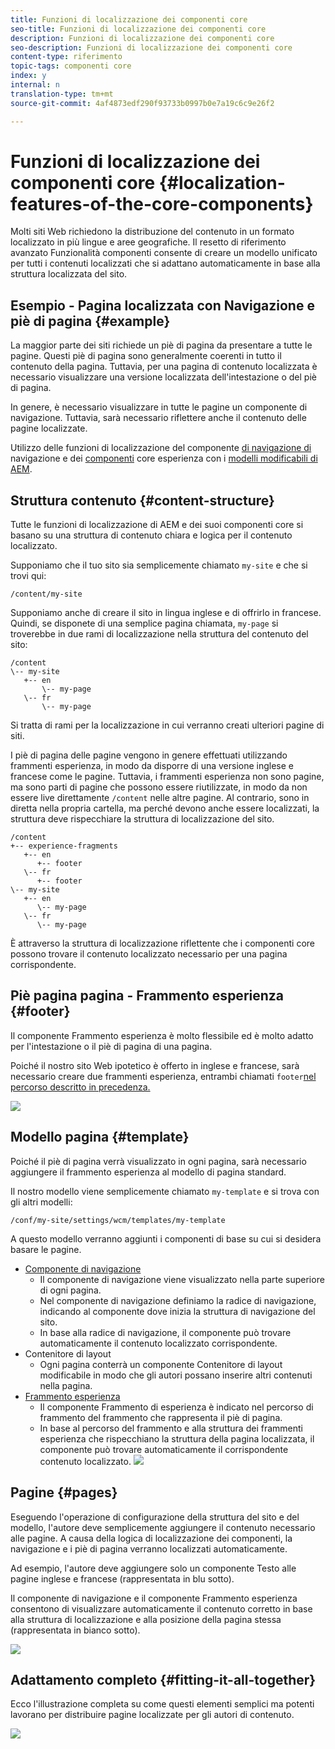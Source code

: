 ```yaml
---
title: Funzioni di localizzazione dei componenti core
seo-title: Funzioni di localizzazione dei componenti core
description: Funzioni di localizzazione dei componenti core
seo-description: Funzioni di localizzazione dei componenti core
content-type: riferimento
topic-tags: componenti core
index: y
internal: n
translation-type: tm+mt
source-git-commit: 4af4873edf290f93733b0997b0e7a19c6c9e26f2

---
```



# Funzioni di localizzazione dei componenti core {#localization-features-of-the-core-components}

Molti siti Web richiedono la distribuzione del contenuto in un formato localizzato in più lingue e aree geografiche. Il resetto di riferimento avanzato Funzionalità componenti consente di creare un modello unificato per tutti i contenuti localizzati che si adattano automaticamente in base alla struttura localizzata del sito.

## Esempio - Pagina localizzata con Navigazione e piè di pagina {#example}

La maggior parte dei siti richiede un piè di pagina da presentare a tutte le pagine. Questi piè di pagina sono generalmente coerenti in tutto il contenuto della pagina. Tuttavia, per una pagina di contenuto localizzata è necessario visualizzare una versione localizzata dell'intestazione o del piè di pagina.

In genere, è necessario visualizzare in tutte le pagine un componente di navigazione. Tuttavia, sarà necessario riflettere anche il contenuto delle pagine localizzate.

Utilizzo delle funzioni di localizzazione del componente [di navigazione di](navigation.md) navigazione e dei [componenti](experience-fragment.md) core esperienza con i [modelli modificabili di AEM](https://docs.adobe.com/content/help/en/experience-manager-64/authoring/siteandpage/templates.html).

## Struttura contenuto {#content-structure}

Tutte le funzioni di localizzazione di AEM e dei suoi componenti core si basano su una struttura di contenuto chiara e logica per il contenuto localizzato.

Supponiamo che il tuo sito sia semplicemente chiamato `my-site` e che si trovi qui:

```
/content/my-site
```

Supponiamo anche di creare il sito in lingua inglese e di offrirlo in francese. Quindi, se disponete di una semplice pagina chiamata, `my-page` si troverebbe in due rami di localizzazione nella struttura del contenuto del sito:

```
/content
\-- my-site
   +-- en
       \-- my-page
   \-- fr
       \-- my-page
```

Si tratta di rami per la localizzazione in cui verranno creati ulteriori pagine di siti.

I piè di pagina delle pagine vengono in genere effettuati utilizzando frammenti esperienza, in modo da disporre di una versione inglese e francese come le pagine. Tuttavia, i frammenti esperienza non sono pagine, ma sono parti di pagine che possono essere riutilizzate, in modo da non essere live direttamente `/content` nelle altre pagine. Al contrario, sono in diretta nella propria cartella, ma perché devono anche essere localizzati, la struttura deve rispecchiare la struttura di localizzazione del sito.

```
/content
+-- experience-fragments
   +-- en
      +-- footer
   \-- fr
      +-- footer
\-- my-site
   +-- en
      \-- my-page
   \-- fr
      \-- my-page
```

È attraverso la struttura di localizzazione riflettente che i componenti core possono trovare il contenuto localizzato necessario per una pagina corrispondente.

## Piè pagina pagina - Frammento esperienza {#footer}

Il componente Frammento esperienza è molto flessibile ed è molto adatto per l'intestazione o il piè di pagina di una pagina.

Poiché il nostro sito Web ipotetico è offerto in inglese e francese, sarà necessario creare due frammenti esperienza, entrambi chiamati `footer`[nel percorso descritto in precedenza.](#content-structure)

![](assets/screen-shot-2019-09-09-11.08.28.png)

## Modello pagina {#template}

Poiché il piè di pagina verrà visualizzato in ogni pagina, sarà necessario aggiungere il frammento esperienza al modello di pagina standard.

Il nostro modello viene semplicemente chiamato `my-template` e si trova con gli altri modelli:

```
/conf/my-site/settings/wcm/templates/my-template
```

A questo modello verranno aggiunti i componenti di base su cui si desidera basare le pagine.

* [Componente di navigazione](navigation.md)
   * Il componente di navigazione viene visualizzato nella parte superiore di ogni pagina.
   * Nel componente di navigazione definiamo la radice di navigazione, indicando al componente dove inizia la struttura di navigazione del sito.
   * In base alla radice di navigazione, il componente può trovare automaticamente il contenuto localizzato corrispondente.
* Contenitore di layout
   * Ogni pagina conterrà un componente Contenitore di layout modificabile in modo che gli autori possano inserire altri contenuti nella pagina.
* [Frammento esperienza](experience-fragment.md)
   * Il componente Frammento di esperienza è indicato nel percorso di frammento del frammento che rappresenta il piè di pagina.
   * In base al percorso del frammento e alla struttura dei frammenti esperienza che rispecchiano la struttura della pagina localizzata, il componente può trovare automaticamente il corrispondente contenuto localizzato.
   ![](assets/screen-shot-2019-09-09-11.20.10.png)

## Pagine {#pages}

Eseguendo l'operazione di configurazione della struttura del sito e del modello, l'autore deve semplicemente aggiungere il contenuto necessario alle pagine. A causa della logica di localizzazione dei componenti, la navigazione e i piè di pagina verranno localizzati automaticamente.

Ad esempio, l'autore deve aggiungere solo un componente Testo alle pagine inglese e francese (rappresentata in blu sotto).

Il componente di navigazione e il componente Frammento esperienza consentono di visualizzare automaticamente il contenuto corretto in base alla struttura di localizzazione e alla posizione della pagina stessa (rappresentata in bianco sotto).

![](assets/screen-shot-2019-09-09-11.22.14.png)

## Adattamento completo {#fitting-it-all-together}

Ecco l'illustrazione completa su come questi elementi semplici ma potenti lavorano per distribuire pagine localizzate per gli autori di contenuto.

![](assets/screen-shot-2019-09-09-11.27.58.png)
